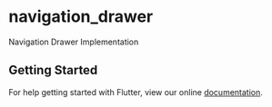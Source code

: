 # navigation_drawer

Navigation Drawer Implementation

## Getting Started

For help getting started with Flutter, view our online
[documentation](http://flutter.io/).
